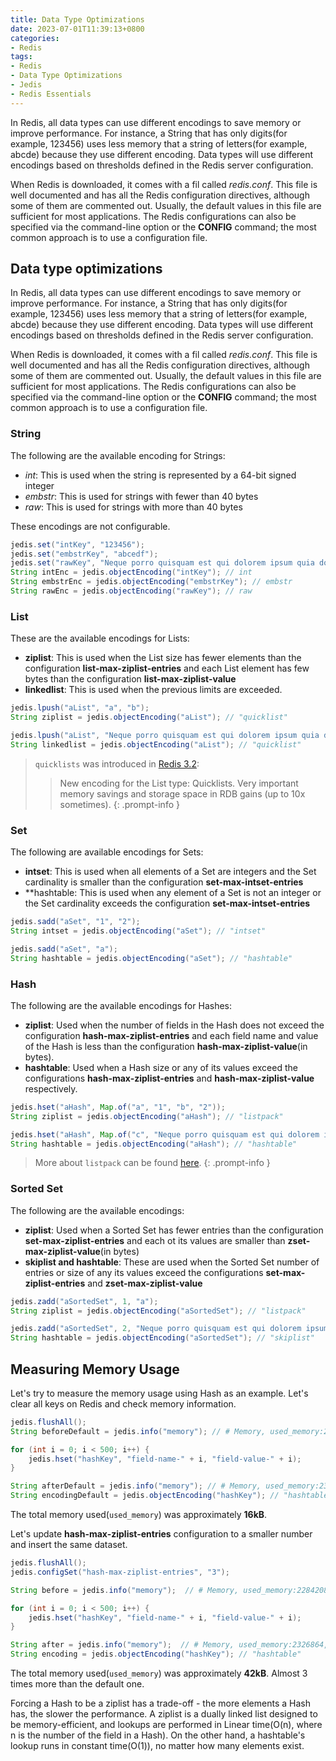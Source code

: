 ```yaml
---
title: Data Type Optimizations
date: 2023-07-01T11:39:13+0800
categories:
- Redis
tags: 
- Redis
- Data Type Optimizations
- Jedis
- Redis Essentials
---
```


In Redis, all data types can use different encodings to save memory or improve performance. For instance,
a String that has only digits(for example, 123456) uses less memory that a string of letters(for example,
abcde) because they use different encoding. Data types will use different encodings based on thresholds
defined in the Redis server configuration.

When Redis is downloaded, it comes with a fil called _redis.conf_. This file is well documented and has all
the Redis configuration directives, although some of them are commented out. Usually, the default values in
this file are sufficient for most applications. The Redis configurations can also be specified via the
command-line option or the **CONFIG** command; the most common approach is to use a configuration file.
## Data type optimizations

In Redis, all data types can use different encodings to save memory or improve performance. For instance,
a String that has only digits(for example, 123456) uses less memory that a string of letters(for example,
abcde) because they use different encoding. Data types will use different encodings based on thresholds
defined in the Redis server configuration.

When Redis is downloaded, it comes with a fil called _redis.conf_. This file is well documented and has all
the Redis configuration directives, although some of them are commented out. Usually, the default values in
this file are sufficient for most applications. The Redis configurations can also be specified via the
command-line option or the **CONFIG** command; the most common approach is to use a configuration file.
### String

The following are the available encoding for Strings:
* _int_: This is used when the string is represented by a 64-bit signed integer
* _embstr_: This is used for strings with fewer than 40 bytes
* _raw_: This is used for strings with more than 40 bytes

These encodings are not configurable.

```java
jedis.set("intKey", "123456");
jedis.set("embstrKey", "abcedf");
jedis.set("rawKey", "Neque porro quisquam est qui dolorem ipsum quia dolor sit amet, consectetur, adipisci velit...");
String intEnc = jedis.objectEncoding("intKey"); // int
String embstrEnc = jedis.objectEncoding("embstrKey"); // embstr
String rawEnc = jedis.objectEncoding("rawKey"); // raw
```
### List

These are the available encodings for Lists:
* **ziplist**: This is used when the List size has fewer elements than the configuration
   **list-max-ziplist-entries** and each List element has few bytes than the configuration
   **list-max-ziplist-value**
* **linkedlist**: This is used when the previous limits are exceeded.

```java
jedis.lpush("aList", "a", "b");
String ziplist = jedis.objectEncoding("aList"); // "quicklist"

jedis.lpush("aList", "Neque porro quisquam est qui dolorem ipsum quia dolor sit amet, consectetur, adipisci velit...");
String linkedlist = jedis.objectEncoding("aList"); // "quicklist"
```

> `quicklists` was introduced in [Redis 3.2](https://raw.githubusercontent.com/antirez/redis/3.2/00-RELEASENOTES):
> 
> > New encoding for the List type: Quicklists. Very important memory savings and storage space in RDB gains (up to 10x sometimes).
{: .prompt-info }

### Set

The following are available encodings for Sets:
* **intset**: This is used when all elements of a Set are integers and the Set cardinality is
  smaller than the configuration **set-max-intset-entries**
* **hashtable: This is used when any element of a Set is not an integer or the Set cardinality
  exceeds the configuration **set-max-intset-entries**


```java
jedis.sadd("aSet", "1", "2");
String intset = jedis.objectEncoding("aSet"); // "intset"

jedis.sadd("aSet", "a");
String hashtable = jedis.objectEncoding("aSet"); // "hashtable"
```
### Hash

The following are the available encodings for Hashes:

* **ziplist**: Used when the number of fields in the Hash does not exceed the configuration
   **hash-max-ziplist-entries** and each field name and value of the Hash is less than the configuration
   **hash-max-ziplist-value**(in bytes).
* **hashtable**: Used when a Hash size or any of its values exceed the configurations **hash-max-ziplist-entries** and **hash-max-ziplist-value** respectively.

```java
jedis.hset("aHash", Map.of("a", "1", "b", "2"));
String ziplist = jedis.objectEncoding("aHash"); // "listpack"

jedis.hset("aHash", Map.of("c", "Neque porro quisquam est qui dolorem ipsum quia dolor sit amet, consectetur, adipisci velit..."));
String hashtable = jedis.objectEncoding("aHash"); // "hashtable"
```

> More about `listpack` can be found [here](https://gist.github.com/antirez/66ffab20190ece8a7485bd9accfbc175).
{: .prompt-info }

### Sorted Set
The following are the available encodings:

* **ziplist**: Used when a Sorted Set has fewer entries than the configuration **set-max-ziplist-entries**
   and each ot its values are smaller than **zset-max-ziplist-value**(in bytes)
* **skiplist and hashtable**: These are used when the Sorted Set number of entries or size of any
  its values exceed the configurations **set-max-ziplist-entries** and **zset-max-ziplist-value**

```java
jedis.zadd("aSortedSet", 1, "a");
String ziplist = jedis.objectEncoding("aSortedSet"); // "listpack"

jedis.zadd("aSortedSet", 2, "Neque porro quisquam est qui dolorem ipsum quia dolor sit amet, consectetur, adipisci velit...");
String hashtable = jedis.objectEncoding("aSortedSet"); // "skiplist"
```


## Measuring Memory Usage

Let's try to measure the memory usage using Hash as an example.
Let's clear all keys on Redis and check memory information.

```java
jedis.flushAll();
String beforeDefault = jedis.info("memory"); // # Memory, used_memory:2284016, used_memory_human:2.18M, used_memory_rss:3694592, used_memory_rss_human:3.52M, used_memory_peak:2326464, used_memory_peak_human:2.22M, used_memory_peak_perc:98.18%, used_memory_overhead:1079328, used_memory_startup:1078560, used_memory_dataset:1204688, used_memory_dataset_perc:99.94%, allocator_allocated:2249104, allocator_active:3659776, allocator_resident:3659776, total_system_memory:17179869184, total_system_memory_human:16.00G, used_memory_lua:34816, used_memory_vm_eval:34816, used_memory_lua_human:34.00K, used_memory_scripts_eval:552, number_of_cached_scripts:3, number_of_functions:0, number_of_libraries:0, used_memory_vm_functions:32768, used_memory_vm_total:67584, used_memory_vm_total_human:66.00K, used_memory_functions:216, used_memory_scripts:768, used_memory_scripts_human:768B, maxmemory:0, maxmemory_human:0B, maxmemory_policy:noeviction, allocator_frag_ratio:1.63, allocator_frag_bytes:1410672, allocator_rss_ratio:1.00, allocator_rss_bytes:0, rss_overhead_ratio:1.01, rss_overhead_bytes:34816, mem_fragmentation_ratio:1.64, mem_fragmentation_bytes:1445488, mem_not_counted_for_evict:0, mem_replication_backlog:0, mem_total_replication_buffers:0, mem_clients_slaves:0, mem_clients_normal:0, mem_cluster_links:0, mem_aof_buffer:0, mem_allocator:libc, active_defrag_running:0, lazyfree_pending_objects:0, lazyfreed_objects:0

for (int i = 0; i < 500; i++) {
    jedis.hset("hashKey", "field-name-" + i, "field-value-" + i);
}

String afterDefault = jedis.info("memory"); // # Memory, used_memory:2326672, used_memory_human:2.22M, used_memory_rss:3694592, used_memory_rss_human:3.52M, used_memory_peak:2326672, used_memory_peak_human:2.22M, used_memory_peak_perc:100.00%, used_memory_overhead:1113432, used_memory_startup:1078560, used_memory_dataset:1213240, used_memory_dataset_perc:97.21%, allocator_allocated:2283776, allocator_active:3659776, allocator_resident:3659776, total_system_memory:17179869184, total_system_memory_human:16.00G, used_memory_lua:34816, used_memory_vm_eval:34816, used_memory_lua_human:34.00K, used_memory_scripts_eval:552, number_of_cached_scripts:3, number_of_functions:0, number_of_libraries:0, used_memory_vm_functions:32768, used_memory_vm_total:67584, used_memory_vm_total_human:66.00K, used_memory_functions:216, used_memory_scripts:768, used_memory_scripts_human:768B, maxmemory:0, maxmemory_human:0B, maxmemory_policy:noeviction, allocator_frag_ratio:1.60, allocator_frag_bytes:1376000, allocator_rss_ratio:1.00, allocator_rss_bytes:0, rss_overhead_ratio:1.01, rss_overhead_bytes:34816, mem_fragmentation_ratio:1.62, mem_fragmentation_bytes:1410816, mem_not_counted_for_evict:0, mem_replication_backlog:0, mem_total_replication_buffers:0, mem_clients_slaves:0, mem_clients_normal:34032, mem_cluster_links:0, mem_aof_buffer:0, mem_allocator:libc, active_defrag_running:0, lazyfree_pending_objects:0, lazyfreed_objects:0
String encodingDefault = jedis.objectEncoding("hashKey"); // "hashtable"
```
The total memory used(`used_memory`) was approximately **16kB**.

Let's update **hash-max-ziplist-entries** configuration to a smaller number and insert the same dataset.
```java
jedis.flushAll();
jedis.configSet("hash-max-ziplist-entries", "3");

String before = jedis.info("memory");  // # Memory, used_memory:2284208, used_memory_human:2.18M, used_memory_rss:3694592, used_memory_rss_human:3.52M, used_memory_peak:2326672, used_memory_peak_human:2.22M, used_memory_peak_perc:98.17%, used_memory_overhead:1113360, used_memory_startup:1078560, used_memory_dataset:1170848, used_memory_dataset_perc:97.11%, allocator_allocated:2283776, allocator_active:3659776, allocator_resident:3659776, total_system_memory:17179869184, total_system_memory_human:16.00G, used_memory_lua:34816, used_memory_vm_eval:34816, used_memory_lua_human:34.00K, used_memory_scripts_eval:552, number_of_cached_scripts:3, number_of_functions:0, number_of_libraries:0, used_memory_vm_functions:32768, used_memory_vm_total:67584, used_memory_vm_total_human:66.00K, used_memory_functions:216, used_memory_scripts:768, used_memory_scripts_human:768B, maxmemory:0, maxmemory_human:0B, maxmemory_policy:noeviction, allocator_frag_ratio:1.60, allocator_frag_bytes:1376000, allocator_rss_ratio:1.00, allocator_rss_bytes:0, rss_overhead_ratio:1.01, rss_overhead_bytes:34816, mem_fragmentation_ratio:1.62, mem_fragmentation_bytes:1410816, mem_not_counted_for_evict:0, mem_replication_backlog:0, mem_total_replication_buffers:0, mem_clients_slaves:0, mem_clients_normal:34032, mem_cluster_links:0, mem_aof_buffer:0, mem_allocator:libc, active_defrag_running:0, lazyfree_pending_objects:0, lazyfreed_objects:0

for (int i = 0; i < 500; i++) {
    jedis.hset("hashKey", "field-name-" + i, "field-value-" + i);
}

String after = jedis.info("memory");  // # Memory, used_memory:2326864, used_memory_human:2.22M, used_memory_rss:3694592, used_memory_rss_human:3.52M, used_memory_peak:2326864, used_memory_peak_human:2.22M, used_memory_peak_perc:100.00%, used_memory_overhead:1113432, used_memory_startup:1078560, used_memory_dataset:1213432, used_memory_dataset_perc:97.21%, allocator_allocated:2283776, allocator_active:3659776, allocator_resident:3659776, total_system_memory:17179869184, total_system_memory_human:16.00G, used_memory_lua:34816, used_memory_vm_eval:34816, used_memory_lua_human:34.00K, used_memory_scripts_eval:552, number_of_cached_scripts:3, number_of_functions:0, number_of_libraries:0, used_memory_vm_functions:32768, used_memory_vm_total:67584, used_memory_vm_total_human:66.00K, used_memory_functions:216, used_memory_scripts:768, used_memory_scripts_human:768B, maxmemory:0, maxmemory_human:0B, maxmemory_policy:noeviction, allocator_frag_ratio:1.60, allocator_frag_bytes:1376000, allocator_rss_ratio:1.00, allocator_rss_bytes:0, rss_overhead_ratio:1.01, rss_overhead_bytes:34816, mem_fragmentation_ratio:1.62, mem_fragmentation_bytes:1410816, mem_not_counted_for_evict:0, mem_replication_backlog:0, mem_total_replication_buffers:0, mem_clients_slaves:0, mem_clients_normal:34032, mem_cluster_links:0, mem_aof_buffer:0, mem_allocator:libc, active_defrag_running:0, lazyfree_pending_objects:0, lazyfreed_objects:0
String encoding = jedis.objectEncoding("hashKey"); // "hashtable"
```
The total memory used(`used_memory`) was approximately **42kB**. Almost 3 times more than the default one.

Forcing a Hash to be a ziplist has a trade-off -  the more elements a Hash has, the slower the performance.
A ziplist is a dually linked list designed to be memory-efficient, and lookups are performed in Linear
time(O(n), where n is the number of the field in a Hash). On the other hand, a hashtable's lookup runs in
constant time(O(1)), no matter how many elements exist.


